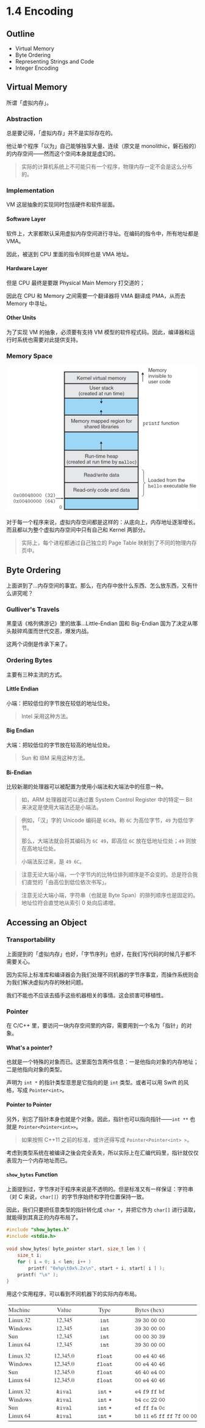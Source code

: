 # 1.4 Encoding

## Outline

* Virtual Memory
* Byte Ordering
* Representing Strings and Code
* Integer Encoding

## Virtual Memory

所谓「虚拟内存」。

### Abstraction

总是要记得，「虚拟内存」并不是实际存在的。

他让单个程序「以为」自己能够独享大量、连续（原文是 monolithic，磐石般的）的内存空间——然而这个空间本身就是虚幻的。

> 实际的计算机系统上不可能只有一个程序，物理内存一定不会是这么分布的。

### Implementation

VM 这层抽象的实现同时包括硬件和软件层面。

#### Software Layer

软件上，大家都默认采用虚拟内存空间进行寻址。在编码的指令中，所有地址都是 VMA。

因此，被送到 CPU 里面的指令同样也是 VMA 地址。

#### Hardware Layer

但是 CPU 最终是要跟 Physical Main Memory 打交道的；

因此在 CPU 和 Memory 之间需要一个翻译器将 VMA 翻译成 PMA，从而去 Memory 中寻址。

#### Other Units

为了实现 VM 的抽象，必须要有支持 VM 模型的软件程式码。因此，编译器和运行时系统也需要对此提供支持。

### Memory Space

![image-20200306112411028](1-4-encoding.assets/image-20200306112411028.png)

对于每一个程序来说，虚拟内存空间都是这样的：从底向上，内存地址逐渐增长。而且都以为整个虚拟内存空间中只有自己和 Kernel 两部分。

> 实际上，每个进程都通过自己独立的 Page Table 映射到了不同的物理内存页中。

## Byte Ordering

上面讲到了…内存空间的事宜。那么，在内存中放什么东西、怎么放东西，又有什么讲究呢？

### Gulliver's Travels

黑童话《格列佛游记》里的故事…Little-Endian 国和 Big-Endian 国为了决定从哪头敲碎鸡蛋而世代交恶，爆发内战。

这两个词倒是传承下来了。

### Ordering Bytes

主要有三种主流的方式。

#### Little Endian

小端：把较低位的字节放在较低的地址位处。

> Intel 采用这种方法。

#### Big Endian

大端：把较低位的字节放在较高的地址位处。

> Sun 和 IBM 采用这种方法。

#### Bi-Endian

比较新潮的处理器可以被配置为使用小端法和大端法中的任意一种。

> 如，ARM 处理器就可以通过置 System Control Register 中的特定一 Bit 来决定是使用大端法还是小端法。

> 例如，「汉」字的 Unicode 编码是 `6C49`。称 `6C` 为高位字节，`49` 为低位字节。
>
> 那么，大端法就会将其编码为 `6C 49`，即高位 `6C` 放在低地址位处；`49` 则放在高地址位处。
>
> 小端法反过来，是 `49 6C`。

> 注意无论大端小端，一个字节内的比特位排列顺序是不会变的。总是符合我们直觉的「由高位到低位依次书写」。

> 注意无论大端小端，字符串（也就是 Byte Span）的排列顺序也是固定的。地址位符合直觉地从索引 0 处向后递增。

## Accessing an Object

### Transportability

上面提到的「虚拟内存」也好，「字节序列」也好，在我们写代码的时候几乎都不需要关心。

因为实际上标准库和编译器会为我们处理不同机器的字节序事宜，而操作系统则会为我们解决虚拟内存的映射问题。

我们不能也不应该去插手这些机器相关的事情。这会损害可移植性。

### Pointer

在 C/C++ 里，要访问一块内存空间里的内容，需要用到一个名为「指针」的对象。

#### What's a pointer?

也就是一个特殊的对象而已。这里面包含两件信息：一是他指向对象的内存地址；二是他指向对象的类型。

声明为 `int *` 的指针类型意思是它指向的是 `int` 类型。或者可以用 Swift 的风格，写成 `Pointer<int>`。

#### Pointer to Pointer

另外，别忘了指针本身也就是个对象。因此，指针也可以指向指针——`int **` 也就是 `Pointer<Pointer<int>>`。

> 如果按照 C++11 之前的标准，或许还得写成 `Pointer<Pointer<int> >`。

考虑到类型系统在被编译之後会完全丢失，所以实际上在汇编代码里，指针就仅仅表现为一个内存地址而已。

#### `show_bytes` Function

上面提到过，字节序对于程序来说是不透明的。但是标准又有一样保证：字符串（对 C 来说，`char[]`）的字节序始终和字符位置保持一致。

因此，我们只要把任意类型的指针转化成 `char *`，并把它作为 `char[]` 进行读取，就能得到其真正的内存布局了。

```c
#include "show_bytes.h"
#include <stdio.h>

void show_bytes( byte_pointer start, size_t len ) {
    size_t i;
    for ( i = 0; i < len; i++ )
        printf( "0x%p\t0x%.2x\n", start + i, start[ i ] );
    printf( "\n" );
}
```

用这个实用程序，可以看到不同机器下的实际内存布局。

![image-20200306121404475](1-4-encoding.assets/image-20200306121404475.png)

